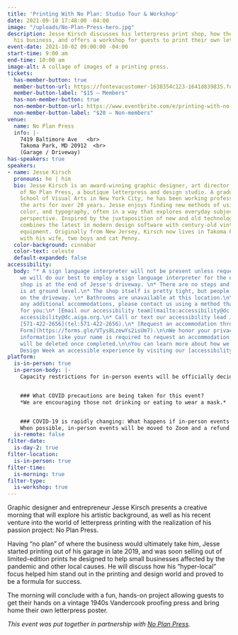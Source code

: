 ```yaml
---
title: 'Printing With No Plan: Studio Tour & Workshop'
date: 2021-09-10 17:48:00 -04:00
image: "/uploads/No-Plan-Press-hero.jpg"
description: Jesse Kirsch discusses his letterpress print shop, how the pandemic impacted
  his business, and offers a workshop for guests to print their own letterpress posters.
event-date: 2021-10-02 09:00:00 -04:00
start-time: 9:00 am
end-time: 10:00 am
image-alt: A collage of images of a printing press.
tickets:
  has-member-button: true
  member-button-url: https://fontevacustomer-1638354c123-1641d839835.force.com/services/oauth2/authorize?client_id=3MVG9nthuDc9owbcOq7_07W.HriOQQPWTbMkrpOla.ajDQlTHf4_uby_mhwylcX.mJBU2O2SppTiZMS0J_HJd&response_type=code&redirect_uri=https://ikit.aiga.org/ikit_national_util/ikit-national-util-sso-redirect/&state=https%3A%2F%2Fdc.aiga.org%2F%3Fpost_type%3Dikit_event%26p%3D447819%26redirect_source%3Deventbrite_register
  member-button-label: "$15 — Members"
  has-non-member-button: true
  non-member-button-url: https://www.eventbrite.com/e/printing-with-no-plan-studio-tour-workshop-tickets-170375088476
  non-member-button-label: "$20 — Non-members"
venue:
  name: No Plan Press
  info: |-
    7419 Baltimore Ave   <br>
    Takoma Park, MD 20912  <br>
    (Garage / Driveway)
has-speakers: true
speakers:
- name: Jesse Kirsch
  pronouns: he | him
  bio: Jesse Kirsch is an award-winning graphic designer, art director, and owner
    of No Plan Press, a boutique letterpress and design studio. A graduate of the
    School of Visual Arts in New York City, he has been working professionally in
    the arts for over 20 years. Jesse enjoys finding new methods of using geometry,
    color, and typography, often in a way that explores everyday subjects from a different
    perspective. Inspired by the juxtaposition of new and old technologies, his work
    combines the latest in modern design software with century-old vintage printing
    equipment. Originally from New Jersey, Kirsch now lives in Takoma Park, Maryland
    with his wife, two boys and cat Penny.
  color-background: cinnabar
  color-text: celeste
  default-expanded: false
accessibility:
  body: "* A sign language interpreter will not be present unless requested. If requested,
    we will do our best to employ a sign language interpreter for the event.\n* The
    shop is at the end of Jesse's driveway. \n* There are no steps and everything
    is at ground level.\n* The shop itself is pretty tight, but people will be sitting
    on the driveway. \n* Bathrooms are unavailable at this location.\n\nIf you need
    any additional accommodations, please contact us using a method that works best
    for you:\n* [Email our accessibility team](mailto:accessibility@dc.aiga.org) at
    accessibility@dc.aiga.org.\n* Call or text our accessibility lead Josh Kim at
    [571-422-2656](tel:571-422-2656).\n* [Request an accommodation through our Google
    Form](https://forms.gle/VTys8LzewYs2isUm7).\n\nWe honor your privacy. No identifying
    information like your name is required to request an accommodation, and all details
    will be deleted once completed.\n\nYou can learn more about how we’re making DC
    Design Week an accessible experience by visiting our [accessibility statement](https://dcdesignweek.org/accessibility/)."
platform:
  is-in-person: true
  in-person-body: |-
    Capacity restrictions for in-person events will be officially decided about two weeks out from DCDW and posted on the specific event pages in order to follow the latest CDC guidance.


    ### What COVID precautions are being taken for this event?
    *We are encouraging those not drinking or eating to wear a mask.*


    ### COVID-19 is rapidly changing: What happens if in-person events need to be cancelled?
    When possible, in-person events will be moved to Zoom and a refund should not be expected. If an event is canceled in its entirety a refund will be issued. In either scenario you will be notified immediately.
  is-remote: false
filter-date:
  is-day-2: true
filter-location:
  is-in-person: true
filter-time:
  is-morning: true
filter-type:
  is-workshop: true
---
```


Graphic designer and entrepreneur Jesse Kirsch presents a creative morning that will explore his artistic background, as well as his recent venture into the world of letterpress printing with the realization of his passion project: No Plan Press. 

Having “no plan” of where the business would ultimately take him, Jesse started printing out of his garage in late 2019, and was soon selling out of limited-edition prints he designed to help small businesses affected by the pandemic and other local causes. He will discuss how his “hyper-local” focus helped him stand out in the printing and design world and proved to be a formula for success.

The morning will conclude with a fun, hands-on project allowing guests to get their hands on a vintage 1940s Vandercook proofing press and bring home their own letterpress poster.


*This event was put together in partnership with [No Plan Press](https://www.noplan.press/).*
